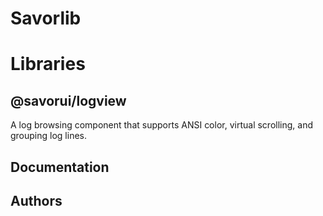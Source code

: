 # Savorlib


# Libraries

## @savorui/logview
A log browsing component that supports ANSI color, virtual scrolling, and grouping log lines.


## Documentation


## Authors

